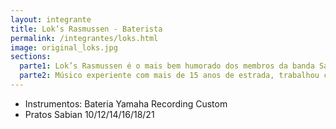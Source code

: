 ```yaml
---
layout: integrante
title: Lok’s Rasmussen - Baterista
permalink: /integrantes/loks.html
image: original_loks.jpg
sections:
  parte1: Lok’s Rasmussen é o mais bem humorado dos membros da banda Saída de Emergência. Possui influências musicais diversificadas, passando principalmente pelo rock progressivo e o hard rock setentista. Led Zeppelin é sua principal referência no rock ‘n’ roll.
  parte2: Músico experiente com mais de 15 anos de estrada, trabalhou com várias bandas de rock como o Raiz Quadrada, Skin Noises  e o Mystical Warning. Atualmente, paralelo ao trabalho do Saída de Emergência Lok’s toca na banda de baile Santa Fé e na de hard rock Pop Javali, ambas de Americana/SP.
---
```


- Instrumentos: Bateria Yamaha Recording Custom
- Pratos Sabian 10/12/14/16/18/21






